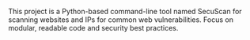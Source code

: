 <!-- Use this file to provide workspace-specific custom instructions to Copilot. For more details, visit https://code.visualstudio.com/docs/copilot/copilot-customization#_use-a-githubcopilotinstructionsmd-file -->

This project is a Python-based command-line tool named SecuScan for scanning websites and IPs for common web vulnerabilities. Focus on modular, readable code and security best practices.
